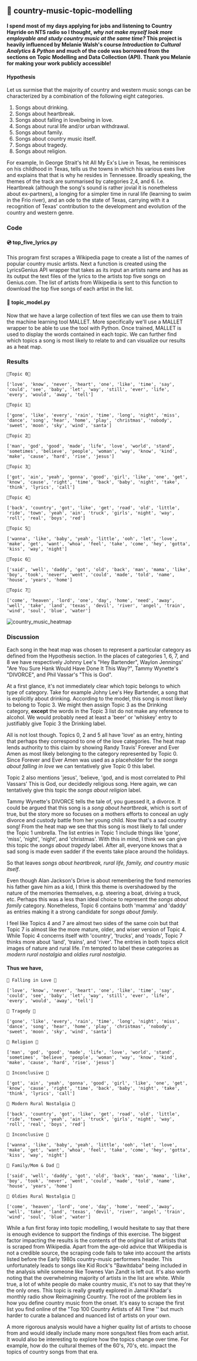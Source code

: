## 🍻 country-music-topic-modelling

#### I spend most of my days applying for jobs and listening to Country Hayride on NTS radio so I thought, *why not make myself look more employable and study country music at the same time?* This project is heavily influenced by Melanie Walsh's course *Introduction to Cultural Analytics & Python* and much of the code was borrowed from the sections on Topic Modelling and Data Collection (API). Thank you Melanie for making your work publicly accessible!

#### Hypothesis

Let us surmise that the majority of country and western music songs can be characterized by a combination of the following eight categories.
1. Songs about drinking. 
2. Songs about heartbreak.
3. Songs about falling in love/being in love.
4. Songs about rural life and/or urban withdrawal.
5. Songs about family.
6. Songs about country music itself.
7. Songs about tragedy.
8. Songs about religion.

For example, In George Strait's hit All My Ex's Live in Texas, he reminisces on his childhood in Texas, tells us the towns in which his various exes live and explains that that is why he resides in Tennessee. Broadly speaking, the themes of the track are summarised by categories 2,4, and 6. I.e. Heartbreak (although the song's sound is rather jovial it is nonetheless about ex-partners), a longing for a simpler time in rural life (learning to swim in the Frio river), and an ode to the state of Texas, carrying with it a recognition of Texas' contribution to the development and evolution of the country and western genre. 

### Code
#### 💿 top_five_lyrics.py
This program first scrapes a Wikipedia page to create a list of the names of popular country music artists. Next a function is created using the LyricsGenius API wrapper that takes as its input an artists name and has as its output the text files of the lyrics to the artists top five songs on Genius.com. The list of artists from Wikipedia is sent to this function to download the top five songs of each artist in the list.
#### 🔨 topic_model.py
Now that we have a large collection of text files we can use them to train the machine learning tool MALLET. More specifically we'll use a MALLET wrapper to be able to use the tool with Python. Once trained, MALLET is used to display the words contained in each topic. We can further find which topics a song is most likely to relate to and can visualize our results as a heat map.

### Results
```
🤠Topic 0🤠

['love', 'know', 'never', 'heart', 'one', 'like', 'time', 'say', 'could', 'see', 'baby', 'let', 'way', 'still', 'ever', 'life', 'every', 'would', 'away', 'tell']

🤠Topic 1🤠

['gone', 'like', 'every', 'rain', 'time', 'long', 'night', 'miss', 'dance', 'song', 'hear', 'home', 'play', 'christmas', 'nobody', 'sweet', 'moon', 'sky', 'wind', 'santa']

🤠Topic 2🤠

['man', 'god', 'good', 'made', 'life', 'love', 'world', 'stand', 'sometimes', 'believe', 'people', 'woman', 'way', 'know', 'kind', 'make', 'cause', 'hard', 'rise', 'jesus']

🤠Topic 3🤠

['got', 'ain', 'yeah', 'gonna', 'good', 'girl', 'like', 'one', 'get', 'know', 'cause', 'right', 'time', 'back', 'baby', 'night', 'take', 'think', 'lyrics', 'call']

🤠Topic 4🤠

['back', 'country', 'got', 'like', 'get', 'road', 'old', 'little', 'ride', 'town', 'yeah', 'ain', 'truck', 'girls', 'night', 'way', 'roll', 'real', 'boys', 'red']

🤠Topic 5🤠

['wanna', 'like', 'baby', 'yeah', 'little', 'ooh', 'let', 'love', 'make', 'get', 'want', 'whoa', 'feel', 'take', 'come', 'hey', 'gotta', 'kiss', 'way', 'night']

🤠Topic 6🤠

['said', 'well', 'daddy', 'got', 'old', 'back', 'man', 'mama', 'like', 'boy', 'took', 'never', 'went', 'could', 'made', 'told', 'name', 'house', 'years', 'home']

🤠Topic 7🤠

['come', 'heaven', 'lord', 'one', 'day', 'home', 'need', 'away', 'well', 'take', 'land', 'texas', 'devil', 'river', 'angel', 'train', 'wind', 'soul', 'blue', 'water']
```
![country_music_heatmap](https://user-images.githubusercontent.com/98699929/156213827-5799f965-9cf5-4932-8df9-bab389c5191d.JPG)

### Discussion

Each song in the heat map was chosen to represent a particular category as defined from the Hypothesis section. In the places of categories 1, 6, 7, and 8 we have respectively Johnny Lee's "Hey Bartender", Waylon Jennings' "Are You Sure Hank Would Have Done It This Way?", Tammy Wynette's "DIVORCE", and Phil Vassar's "This is God". 
 
At a first glance, it's not immediately clear which topic belongs to which type of category. Take for example Johny Lee's Hey Bartender, a song that is  explicitly about drinking. According to the model, this song is most likely to belong to Topic 3. We might then assign Topic 3 as the Drinking category, **except** the words in the Topic 3 list do not make any reference to alcohol. We would probably need at least a 'beer' or 'whiskey' entry to justifiably give Topic 3 the Drinking label.
 
All is not lost though. Topics 0, 2 and 5 all have 'love' as an entry, hinting that perhaps they correspond to one of the love categories. The heat map lends authority to this claim by showing Randy Travis' Forever and Ever Amen as most likely belonging to the category represented by Topic 0. Since Forever and Ever Amen was used as a placeholder for the *songs about falling in love* we can tentatively give Topic 0 this label. 
 
Topic 2 also mentions 'jesus', 'believe, 'god, and is most correlated to Phil Vassars’ This is God, our decidedly religious song. Here again, we can tentatively give this topic the *songs about religion* label.
 
Tammy Wynette's DIVORCE tells the tale of, you guessed it, a divorce. It could be argued that this song is a *song about heartbreak*, which is sort of true, but the story more so focuses on a mothers efforts to conceal an ugly divorce and custody battle from her young child. Now that's a sad country song! From the heat map we see that this song is most likely to fall under the Topic 1 umbrella. The list entries in Topic 1 include things like 'gone', 'miss', 'night', 'night', and 'christmas'. With this in mind, I think we can give this topic the *songs about tragedy* label. After all, everyone knows that a sad song is made even sadder if the events take place around the holidays.
 
So that leaves *songs about heartbreak, rural life, family, and country music itself*. 
 
Even though Alan Jackson's Drive is about remembering the fond memories his father gave him as a kid, I think this theme is overshadowed by the nature of the memories themselves, e.g. steering a boat, driving a truck, etc. Perhaps this was a less than ideal choice to represent the *songs about family* category. Nonetheless, Topic 6 contains both 'mamma' and 'daddy' as entries making it a strong candidate for *songs about family*. 
 
I feel like Topics 4 and 7 are almost two sides of the same coin but that Topic 7 is almost like the more mature, older, and wiser version of Topic 4. While Topic 4 concerns itself with 'country', 'trucks', and 'roads', Topic 7 thinks more about 'land', 'trains', and 'river'. The entries in both topics elicit images of nature and rural life. I'm tempted to label these categories as *modern rural nostalgia* and *oldies rural nostalgia*.


#### Thus we have,
```
🤠 Falling in Love 🤠

['love', 'know', 'never', 'heart', 'one', 'like', 'time', 'say', 'could', 'see', 'baby', 'let', 'way', 'still', 'ever', 'life', 'every', 'would', 'away', 'tell']

🤠 Tragedy 🤠

['gone', 'like', 'every', 'rain', 'time', 'long', 'night', 'miss', 'dance', 'song', 'hear', 'home', 'play', 'christmas', 'nobody', 'sweet', 'moon', 'sky', 'wind', 'santa']

🤠 Religion 🤠

['man', 'god', 'good', 'made', 'life', 'love', 'world', 'stand', 'sometimes', 'believe', 'people', 'woman', 'way', 'know', 'kind', 'make', 'cause', 'hard', 'rise', 'jesus']

🤠 Inconclusive 🤠

['got', 'ain', 'yeah', 'gonna', 'good', 'girl', 'like', 'one', 'get', 'know', 'cause', 'right', 'time', 'back', 'baby', 'night', 'take', 'think', 'lyrics', 'call']

🤠 Modern Rural Nostalgia 🤠

['back', 'country', 'got', 'like', 'get', 'road', 'old', 'little', 'ride', 'town', 'yeah', 'ain', 'truck', 'girls', 'night', 'way', 'roll', 'real', 'boys', 'red']

🤠 Inconclusive 🤠

['wanna', 'like', 'baby', 'yeah', 'little', 'ooh', 'let', 'love', 'make', 'get', 'want', 'whoa', 'feel', 'take', 'come', 'hey', 'gotta', 'kiss', 'way', 'night']

🤠 Family/Mom & Dad 🤠

['said', 'well', 'daddy', 'got', 'old', 'back', 'man', 'mama', 'like', 'boy', 'took', 'never', 'went', 'could', 'made', 'told', 'name', 'house', 'years', 'home']

🤠 Oldies Rural Nostalgia 🤠

['come', 'heaven', 'lord', 'one', 'day', 'home', 'need', 'away', 'well', 'take', 'land', 'texas', 'devil', 'river', 'angel', 'train', 'wind', 'soul', 'blue', 'water']
```
 
While a fun first foray into topic modelling, I would hesitate to say that there is enough evidence to support the findings of this exercise. The biggest factor impacting the results is the contents of the original list of artists that is scraped from Wikipedia. Apart from the age-old advice that Wikipedia is not a credible source, the scraping code fails to take into account the artists listed before the Early 1980s country-music performers header. This unfortunately leads to songs like Kid Rock's "Bawitdaba" being included in the analysis while someone like Townes Van Zandt is left out. It's also worth noting that the overwhelming majority of artists in the list are white. While true, a lot of white people do make country music, it's not to say that they're the only ones. This topic is really greatly explored in Jamal Khadar's monthly radio show Reimagining Country. The root of the problem lies in how you define country music from the onset. It's easy to scrape the first list you find online of the "Top 100 Country Artists of All Time '' but much harder to curate a balanced and nuanced list of artists on your own.

A more rigorous analysis would have a higher quality list of artists to choose from and would ideally include many more songs/text files from each artist. It would also be interesting to explore how the topics change over time. For example, how do the cultural themes of the 60's, 70's, etc. impact the topics of country songs from that era.
